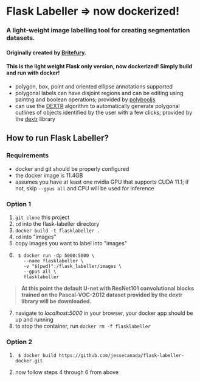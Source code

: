# Flask Labeller => now dockerized!

### A light-weight image labelling tool for creating segmentation datasets.
#### Originally created by [Britefury](https://github.com/Britefury/django-labeller).
#### This is the light weight Flask only version, now dockerized! Simply build and run with docker!

- polygon, box, point and oriented ellipse annotations supported
- polygonal labels can have disjoint regions and can be editing using paintng and boolean operations; provided by
  [polybooljs](https://github.com/voidqk/polybooljs)
- can use the [DEXTR](http://people.ee.ethz.ch/~cvlsegmentation/dextr/) algorithm to automatically generate
  polygonal outlines of objects identified by the user with a few clicks; provided by the
  [dextr](https://github.com/Britefury/dextr) library
  
## How to run Flask Labeller?
### Requirements
- docker and git should be properly configured
- the docker image is 11.4GB
- assumes you have at least one nvidia GPU that supports CUDA 11.1; if not, skip `--gpus all` and CPU will be used for inference

### Option 1
1. `git clone` this project
2. `cd` into the flask-labeller directory
3. `docker build -t flasklabeller .`
4. `cd` into "images"
5. copy images you want to label into "images"
6. ```shell script
    $ docker run -dp 5000:5000 \
      --name flasklabeller \
      -v "$(pwd)":/flask_labeller/images \
      --gpus all \
      flasklabeller
    ```
> **At this point the default U-net with ResNet101 convolutional blocks trained on the Pascal-VOC-2012 dataset provided by the dextr library will be downloaded.**

7. navigate to <i>localhost:5000</i> in your browser, your docker app should be up and running
8. to stop the container, run `docker rm -f flasklabeller`

### Option 2
1. ```shell script
    $ docker build https://github.com/jessecanada/flask-labeller-docker.git
    ```
2. now follow steps 4 through 6 from above